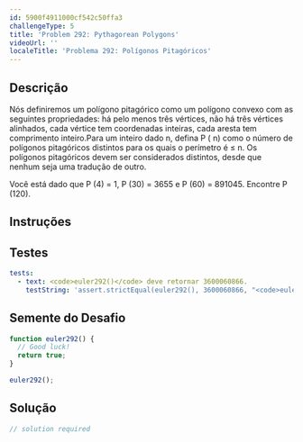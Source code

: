 ```yaml
---
id: 5900f4911000cf542c50ffa3
challengeType: 5
title: 'Problem 292: Pythagorean Polygons'
videoUrl: ''
localeTitle: 'Problema 292: Polígonos Pitagóricos'
---
```


## Descrição
<section id="description"> Nós definiremos um polígono pitagórico como um polígono convexo com as seguintes propriedades: há pelo menos três vértices, não há três vértices alinhados, cada vértice tem coordenadas inteiras, cada aresta tem comprimento inteiro.Para um inteiro dado n, defina P ( n) como o número de polígonos pitagóricos distintos para os quais o perímetro é ≤ n. Os polígonos pitagóricos devem ser considerados distintos, desde que nenhum seja uma tradução de outro. <p> Você está dado que P (4) = 1, P (30) = 3655 e P (60) = 891045. Encontre P (120). </p></section>

## Instruções
<section id="instructions">
</section>

## Testes
<section id='tests'>

```yml
tests:
  - text: <code>euler292()</code> deve retornar 3600060866.
    testString: 'assert.strictEqual(euler292(), 3600060866, "<code>euler292()</code> should return 3600060866.");'

```

</section>

## Semente do Desafio
<section id='challengeSeed'>

<div id='js-seed'>

```js
function euler292() {
  // Good luck!
  return true;
}

euler292();

```

</div>



</section>

## Solução
<section id='solution'>

```js
// solution required
```
</section>
